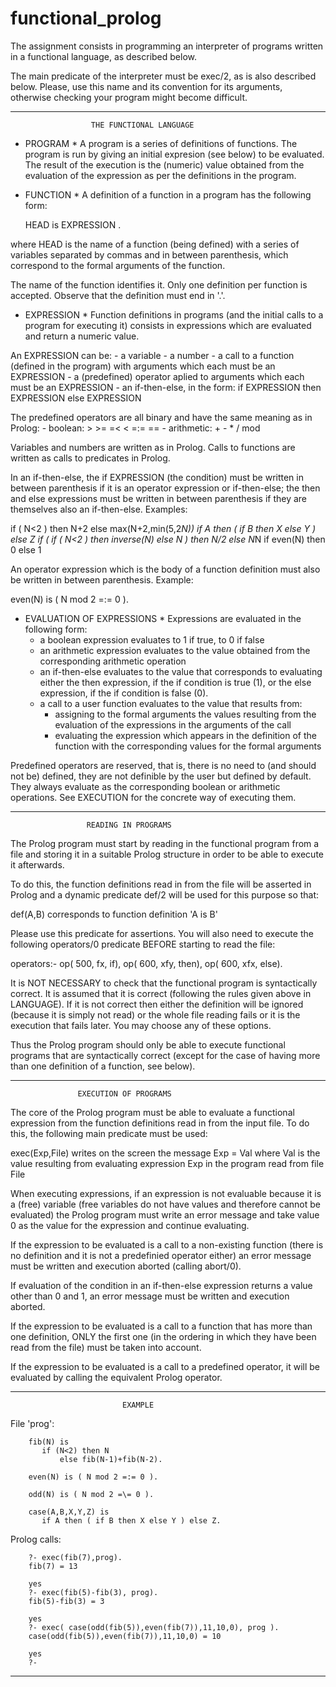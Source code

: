 # functional_prolog


The assignment consists in programming an interpreter of programs
written in a functional language, as described below.

The main predicate of the interpreter must be exec/2, as is also
described below. Please, use this name and its convention for its
arguments, otherwise checking your program might become difficult.

---------------------------------------------------------------- 
                      THE FUNCTIONAL LANGUAGE

* PROGRAM *
A program is a series of definitions of functions. The program is
run by giving an initial expresion (see below) to be evaluated. The
result of the execution is the (numeric) value obtained from the 
evaluation of the expression as per the definitions in the program.

* FUNCTION *
A definition of a function in a program has the following form:

   HEAD is EXPRESSION .

where HEAD is the name of a function (being defined) with a series
of variables separated by commas and in between parenthesis, which
correspond to the formal arguments of the function.

The name of the function identifies it. Only one definition per 
function is accepted. Observe that the definition must end in '.'.

* EXPRESSION *
Function definitions in programs (and the initial calls to a program
for executing it) consists in expressions which are evaluated and
return a numeric value.

An EXPRESSION can be:
    - a variable
    - a number
    - a call to a function (defined in the program) with arguments
      which each must be an EXPRESSION
    - a (predefined) operator aplied to arguments which each must be
      an EXPRESSION
    - an if-then-else, in the form:
         if EXPRESSION then EXPRESSION else EXPRESSION 

The predefined operators are all binary and have the same meaning as
in Prolog:
    - boolean: > >= =< < =:= =\=
    - arithmetic: + - * / mod

Variables and numbers are written as in Prolog. Calls to functions 
are written as calls to predicates in Prolog.

In an if-then-else, the if EXPRESSION (the condition) must be written
in between parenthesis if it is an operator expression or if-then-else;
the then and else expressions must be written in between parenthesis if
they are themselves also an if-then-else. Examples:

   if ( N<2 ) then N+2 else max(N+2,min(5,2*N))
   if A then ( if B then X else Y ) else Z
   if ( if ( N<2 ) then inverse(N) else N ) then N/2 else N*N
   if even(N) then 0 else 1

An operator expression which is the body of a function definition must
also be written in between parenthesis. Example:

even(N) is ( N mod 2 =:= 0 ).


* EVALUATION OF EXPRESSIONS *
Expressions are evaluated in the following form:
    - a boolean expression evaluates to 1 if true, to 0 if false
    - an arithmetic expression evaluates to the value obtained from the
      corresponding arithmetic operation 
    - an if-then-else evaluates to the value that corresponds to 
      evaluating either the then expression, if the if condition is true
      (1), or the else expression, if the if condition is false (0).
    - a call to a user function evaluates to the value that results from:
        - assigning to the formal arguments the values resulting from the
          evaluation of the expressions in the arguments of the call 
        - evaluating the expression which appears in the definition of
          the function with the corresponding values for the formal
          arguments

Predefined operators are reserved, that is, there is no need to (and 
should not be) defined, they are not definible by the user but defined by
default. They always evaluate as the corresponding boolean or arithmetic
operations. See EXECUTION for the concrete way of executing them.

---------------------------------------------------------------- 
                     READING IN PROGRAMS

The Prolog program must start by reading in the functional program from a
file and storing it in a suitable Prolog structure in order to be able to
execute it afterwards.

To do this, the function definitions read in from the file will be asserted
in Prolog and a dynamic predicate def/2 will be used for this purpose so
that:

   def(A,B) corresponds to function definition 'A is B'

Please use this predicate for assertions. You will also need to execute the
following operators/0 predicate BEFORE starting to read the file:

   operators:-
        op( 500, fx, if),
        op( 600, xfy, then),
        op( 600, xfx, else).

It is NOT NECESSARY to check that the functional program is syntactically
correct. It is assumed that it is correct (following the rules given above
in LANGUAGE). If it is not correct then either the definition will be
ignored (because it is simply not read) or the whole file reading fails or
it is the execution that fails later. You may choose any of these options.

Thus the Prolog program should only be able to execute functional programs
that are syntactically correct (except for the case of having more than one
definition of a function, see below).

---------------------------------------------------------------- 
                   EXECUTION OF PROGRAMS

The core of the Prolog program must be able to evaluate a functional
expression from the function definitions read in from the input file.
To do this, the following main predicate must be used:

   exec(Exp,File) writes on the screen the message
                    Exp = Val
                  where Val is the value resulting from evaluating
                  expression Exp in the program read from file File

When executing expressions, if an expression is not evaluable because
it is a (free) variable (free variables do not have values and therefore
cannot be evaluated) the Prolog program must write an error message and
take value 0 as the value for the expression and continue evaluating.

If the expression to be evaluated is a call to a non-existing function
(there is no definition and it is not a predefinied operator either) an
error message must be written and execution aborted (calling abort/0).

If evaluation of the condition in an if-then-else expression returns a
value other than 0 and 1, an error message must be written and execution
aborted.

If the expression to be evaluated is a call to a function that has more
than one definition, ONLY the first one (in the ordering in which they
have been read from the file) must be taken into account.

If the expression to be evaluated is a call to a predefined operator, it
will be evaluated by calling the equivalent Prolog operator.

---------------------------------------------------------------- 
                             EXAMPLE

File 'prog':

        fib(N) is
	       if (N<2) then N
               else fib(N-1)+fib(N-2).

        even(N) is ( N mod 2 =:= 0 ).

        odd(N) is ( N mod 2 =\= 0 ).

        case(A,B,X,Y,Z) is
	       if A then ( if B then X else Y ) else Z.

Prolog calls:

        ?- exec(fib(7),prog).
        fib(7) = 13

        yes
        ?- exec(fib(5)-fib(3), prog).
        fib(5)-fib(3) = 3

        yes
        ?- exec( case(odd(fib(5)),even(fib(7)),11,10,0), prog ).
        case(odd(fib(5)),even(fib(7)),11,10,0) = 10

        yes
        ?- 

---------------------------------------------------------------- 

